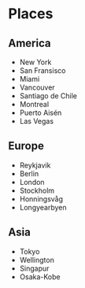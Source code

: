 # Places

## America
* New York
* San Fransisco
* Miami
* Vancouver
* Santiago de Chile
* Montreal
* Puerto Aisén
* Las Vegas

## Europe
* Reykjavik
* Berlin
* London
* Stockholm
* Honningsvåg
* Longyearbyen


## Asia
* Tokyo
* Wellington
* Singapur
* Osaka-Kobe
